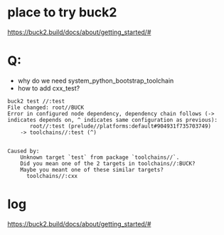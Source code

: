 # place to try buck2 

https://buck2.build/docs/about/getting_started/#

# Q: 
- why do we need system_python_bootstrap_toolchain
- how to add cxx_test?
```
buck2 test //:test
File changed: root//BUCK
Error in configured node dependency, dependency chain follows (-> indicates depends on, ^ indicates same configuration as previous):
       root//:test (prelude//platforms:default#904931f735703749)
    -> toolchains//:test (^)


Caused by:
    Unknown target `test` from package `toolchains//`.
    Did you mean one of the 2 targets in toolchains//:BUCK?
    Maybe you meant one of these similar targets?
      toolchains//:cxx

```




# log

https://buck2.build/docs/about/getting_started/#

